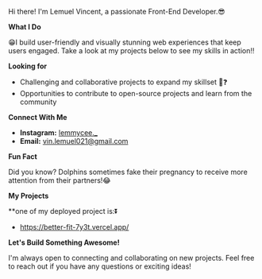 Hi there! I'm Lemuel Vincent, a passionate Front-End Developer.😎

**What I Do**

😁I build user-friendly and visually stunning web experiences that keep users engaged. Take a look at my projects below to see my skills in action‼

**Looking for**

* Challenging and collaborative projects to expand my skillset 🧠❓
* Opportunities to contribute to open-source projects and learn from the community 

**Connect With Me**

* **Instagram:** [lemmycee._](https://www.instagram.com/lemmycee._/) 
* **Email:** vin.lemuel021@gmail.com

**Fun Fact**

 Did you know? Dolphins sometimes fake their pregnancy to receive more attention from their partners!😂

**My Projects**

**one of my deployed project is:⏬
* https://better-fit-7y3t.vercel.app/

**Let's Build Something Awesome!**

I'm always open to connecting and collaborating on new projects. Feel free to reach out if you have any questions or exciting ideas!
